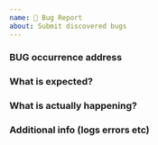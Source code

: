 ```yaml
---
name: 🐛 Bug Report
about: Submit discovered bugs
---
```


<!--
Please ensure you have read [wiki](https://github.com/xtaodada/PagerMaid-Modify/wiki), and provide all the information required by this template.
Otherwise the issue will be closed immediately.Please do not repeat the issue.
-->

### BUG occurrence address

### What is expected?

### What is actually happening?

### Additional info (logs errors etc)

<!--
Please ensure you have deployed the [master branch](https://github.com/xtaodada/PagerMaid-Modify/tree/master) 

generated by github-issue-template
-->
